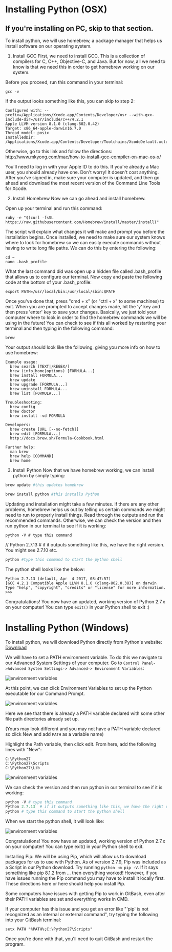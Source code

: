 # Installing Python (OSX)
## If you're installing on PC, skip to that section.

To install python, we will use homebrew, a package manager that helps us install software on our operating system.

1. Install GCC
First, we need to install GCC. This is a collection of compilers for C, C++, Objective-C, and Java. But for now, all we need to know is that we need this in order to get homebrew working on our system.

Before you proceed, run this command in your terminal:
```
gcc -v
```
If the output looks something like this, you can skip to step 2:

```
Configured with: --prefix=/Applications/Xcode.app/Contents/Developer/usr --with-gxx-include-dir=/usr/include/c++/4.2.1
Apple LLVM version 8.1.0 (clang-802.0.42)
Target: x86_64-apple-darwin16.7.0
Thread model: posix
InstalledDir: /Applications/Xcode.app/Contents/Developer/Toolchains/XcodeDefault.xctoolchain/usr/bin
```

Otherwise, go to this link and follow the directions:  http://www.mkyong.com/mac/how-to-install-gcc-compiler-on-mac-os-x/

You'll need to log in with your Apple ID to do this. If you're already a Mac user, you should already have one. Don't worry! It doesn't cost anything. After you've signed in, make sure your computer is updated, and then go ahead and download the most recent version of the Command Line Tools for Xcode.

2. Install Homebrew
Now we can go ahead and install homebrew.

Open up your terminal and run this command:

```
ruby -e "$(curl -fsSL https://raw.githubusercontent.com/Homebrew/install/master/install)"
```
The script will explain what changes it will make and prompt you before the installation begins. Once installed, we need to make sure our system knows where to look for homebrew so we can easily execute commands without having to write long file paths. We can do this by entering the following:

```
cd ~
nano .bash_profile
```

What the last command did was open up a hidden file called .bash_profile that allows us to configure our terminal. Now copy and paste the following code at the bottom of your .bash_profile:

```
export PATH=/usr/local/bin:/usr/local/sbin:$PATH
```

Once you've done that, press "cmd + x" (or "ctrl + x" to some machines) to exit. When you are prompted to accept changes made, hit the 'y' key and then press 'enter' key to save your changes. Basically, we just told your computer where to look in order to find the homebrew commands we will be using in the future! You can check to see if this all worked by restarting your terminal and then typing in the following command:

```
brew
```
Your output should look like the following, giving you more info on how to use homebrew:

```
Example usage:
  brew search [TEXT|/REGEX/]
  brew (info|home|options) [FORMULA...]
  brew install FORMULA...
  brew update
  brew upgrade [FORMULA...]
  brew uninstall FORMULA...
  brew list [FORMULA...]

Troubleshooting:
  brew config
  brew doctor
  brew install -vd FORMULA

Developers:
  brew create [URL [--no-fetch]]
  brew edit [FORMULA...]
  http://docs.brew.sh/Formula-Cookbook.html

Further help:
  man brew
  brew help [COMMAND]
  brew home
```

3. Install Python
Now that we have homebrew working, we can install python by simply typing:

```python
brew update #this updates homebrew

brew install python #this installs Python
```

Updating and installation might take a few minutes. If there are any other problems, homebrew helps us out by telling us certain commands we might need to run to properly install things. Read through the outputs and run the recommended commands. Otherwise, we can check the version and then run python in our terminal to see if it is working:

```
python -V # type this command
```

// Python 2.7.13  # if it outputs something like this, we have the right version. You might see 2.7.10 etc.

```python
python #type this command to start the python shell
```

The python shell looks like the below:

```
Python 2.7.13 (default, Apr  4 2017, 08:47:57)
[GCC 4.2.1 Compatible Apple LLVM 8.1.0 (clang-802.0.38)] on darwin
Type "help", "copyright", "credits" or "license" for more information.
>>>
```


Congratulations! You now have an updated, working version of Python 2.7.x on your computer! You can type `exit()` in your Python shell to exit :)


# Installing Python (Windows)

To install python, we will download Python directly from Python's website: [Download](https://www.python.org/downloads/release/python-2713/)

We will have to set a PATH environment variable. To do this we navigate to our Advanced System Settings of your computer. Go to `Control Panel->Advanced System Settings-> Advanced-> Environment Variables`:

![environment variables](windows1.PNG)

At this point, we can click Environment Variables to set up the Python executable for our Command Prompt.

![environment variables](windows2.PNG)


Here we see that there is already a PATH variable declared with some other file path directories already set up.

(Yours may look different and you may not have a PATH variable declared so click New and add `PATH` as a variable name)

Highlight the Path variable, then click edit. From here, add the following lines with "New":

```
C:\Python27
C:\Python27\Scripts
C:\Python27\Lib
```

![environment variables](windows3.png)


We can check the version and then run python in our terminal to see if it is working:

```python
python -V # type this command
Python 2.7.13  # if it outputs something like this, we have the right version. You might see 2.7.10 etc.
python # type this command to start the python shell
```

When we start the python shell, it will look like:

![environment variables](windows4.png)

Congratulations! You now have an updated, working version of Python 2.7.x on your computer! You can type exit() in your Python shell to exit.

Installing Pip:
We will be using Pip, which will allow us to download packages for us to use with Python. As of version 2.7.9, Pip was included as a Script in our Python download. Try running `python -m pip -V`. If it says something like pip 8.1.2 from ... then everything worked! However, if you have issues running the Pip command you may have to install it locally first. These directions here or here should help you install Pip.

Some computers have issues with getting Pip to work in GitBash, even after their PATH variables are set and everything works in CMD.

If your computer has this issue and you get an error like "'pip' is not recognized as an internal or external command", try typing the following into your GitBash terminal:

  `setx PATH "%PATH%;C:\Python27\Scripts"`

Once you're done with that, you'll need to quit GitBash and restart the program.
